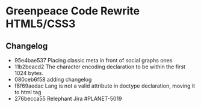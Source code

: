 Greenpeace Code Rewrite HTML5/CSS3
==============

Changelog
----------

- 95e4bae537 Placing classic meta in front of social graphs ones
- 11b2beacd2 The character encoding declaration to be within the first 1024 bytes.
- 080ceb6f58 adding changelog
- f8f69aedac Lang is not a valid attribute in doctype declaration, moving it to html tag
- 276becca55 Relephant Jira #PLANET-5019

